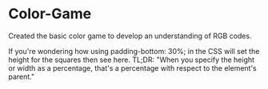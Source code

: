 # Color-Game

Created the basic color game to develop an understanding of RGB codes.



If you're wondering how using padding-bottom: 30%; in the CSS will set the height for the squares then see here.
TL;DR: "When you specify the height or width as a percentage, that's a percentage with respect to the element's parent."

